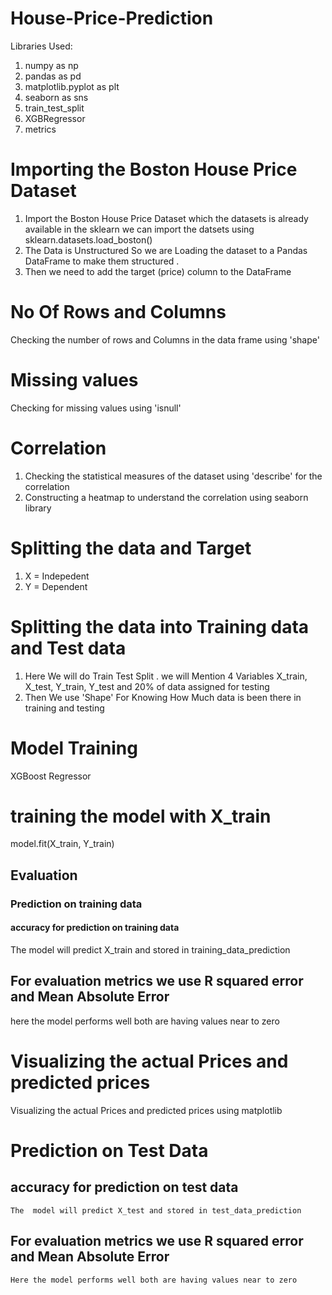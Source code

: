 # House-Price-Prediction

Libraries Used:

1. numpy as np
2. pandas as pd
3. matplotlib.pyplot as plt
4. seaborn as sns
5. train_test_split
6. XGBRegressor
7. metrics

# Importing the Boston House Price Dataset

1. Import the Boston House Price Dataset which the datasets is already available in the sklearn we can import the datsets using sklearn.datasets.load_boston()
2. The Data is Unstructured So we are Loading the dataset to a Pandas DataFrame to make them structured . 
3. Then we need to add the target (price) column to the DataFrame

# No Of Rows and Columns
   Checking the number of rows and Columns in the data frame using 'shape'

# Missing values
   Checking for missing values using 'isnull'

# Correlation
1.  Checking the statistical measures of the dataset using 'describe' for the correlation
2.  Constructing a heatmap to understand the correlation using seaborn library

# Splitting the data and Target
1. X = Indepedent 
2. Y = Dependent

# Splitting the data into Training data and Test data

1. Here We will do Train Test Split . we will Mention 4 Variables X_train, X_test, Y_train, Y_test and 20% of data assigned for testing
2. Then We use 'Shape' For Knowing How Much data is been there in training and testing

 # Model Training
 
   XGBoost Regressor
   
# training the model with X_train

   model.fit(X_train, Y_train)
   
## Evaluation
### Prediction on training data
#### accuracy for prediction on training data

   The  model will predict X_train and stored in training_data_prediction
   
## For evaluation metrics we use R squared error and Mean Absolute Error
 
   here the model performs well both are having values near to zero

# Visualizing the actual Prices and predicted prices 
 
   Visualizing the actual Prices and predicted prices using matplotlib

# Prediction on Test Data
## accuracy for prediction on test data 

    The  model will predict X_test and stored in test_data_prediction
    
## For evaluation metrics we use R squared error and Mean Absolute Error
 
    Here the model performs well both are having values near to zero
 


